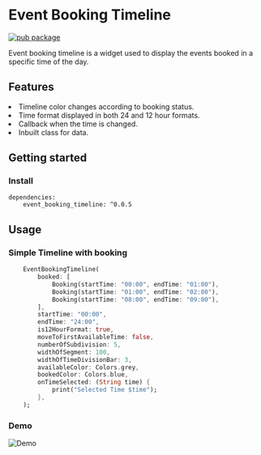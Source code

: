 # Event Booking Timeline

[![pub package](https://img.shields.io/pub/v/event_booking_timeline)](https://pub.dev/packages/event_booking_timeline)

Event booking timeline is a widget used to display the events booked in a specific time of the day.

## Features

<li> Timeline color changes according to booking status. </li>
<li> Time format displayed in both 24 and 12 hour formats. </li>
<li> Callback when the time is changed. </li>
<li> Inbuilt class for data. </li>


## Getting started

### Install

    dependencies:
        event_booking_timeline: ^0.0.5

## Usage

### Simple Timeline with booking

```dart
    EventBookingTimeline(
        booked: [
            Booking(startTime: "00:00", endTime: "01:00"),
            Booking(startTime: "01:00", endTime: "02:00"),
            Booking(startTime: "08:00", endTime: "09:00"),
        ],
        startTime: "00:00",
        endTime: "24:00",
        is12HourFormat: true,
        moveToFirstAvailableTime: false,
        numberOfSubdivision: 5,
        widthOfSegment: 100,
        widthOfTimeDivisionBar: 3,
        availableColor: Colors.grey,
        bookedColor: Colors.blue,
        onTimeSelected: (String time) {
            print("Selected Time $time");
        },
    );
```

### Demo

<img src="https://github.com/anixsam/event_booking_timeline/blob/9128064df2d225d04f4980ca983535e12fa4cbb5/example/sample.gif" alt="Demo">